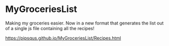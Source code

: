# MyGroceriesList
Making my groceries easier. Now in a new format that generates the list out of a single js file containing all the recipes!

https://pipsqus.github.io/MyGroceriesList/Recipes.html
